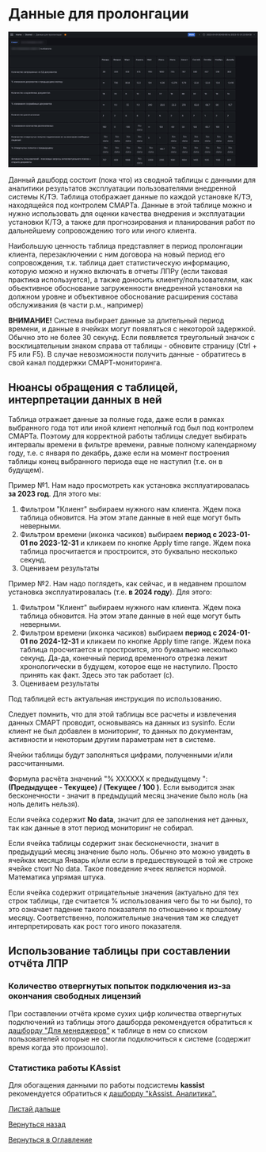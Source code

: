 # Данные для пролонгации

![Данные для пролонгации](img/prolongation/prolongation_01.png "Данные для пролонгации")

Данный дашборд состоит (пока что) из сводной таблицы с данными для аналитики результатов эксплуатации пользователями 
внедренной системы К/ТЭ. Таблица отображает данные по каждой установке К/ТЭ, находящейся под контролем СМАРТа.
Данные в этой таблице можно и нужно использовать для оценки качества внедрения и эксплуатации установки К/ТЭ, а также
для прогнозирования и планирования работ по дальнейшему сопровождению того или иного клиента.

Наибольшую ценность таблица представляет в период пролонгации клиента, перезаключении с ним договора на новый период
его сопровождения, т.к. таблица дает статистическую информацию, которую можно и нужно включать в отчеты ЛПРу (если
таковая практика используется), а также доносить клиенту/пользователям, как объективное обоснование загруженности
внедренной установки на должном уровне и объективное обоснование расширения состава обслуживания (в части р.м., например)

**ВНИМАНИЕ!** Система выбирает данные за длительный период времени, и данные в ячейках могут появляться с некоторой
задержкой. Обычно это не более 30 секунд. Если появляется треугольный значок с восклицательным знаком справа от таблицы - 
обновите страницу (Ctrl + F5 или F5). В случае невозможности получить данные - обратитесь в свой канал поддержки
СМАРТ-мониторинга.

## Нюансы обращения с таблицей, интерпретации данных в ней

Таблица отражает данные за полные года, даже если в рамках выбранного года тот или иной клиент неполный год был под
контролем СМАРТа. Поэтому для корректной работы таблицы следует выбирать интервалы времени в фильтре времени, равные
полному календарному году, т.е. с января по декабрь, даже если на момент построения таблицы конец выбранного периода
еще не наступил (т.е. он в будущем).

Пример №1. Нам надо просмотреть как установка эксплуатировалась **за 2023 год**.
Для этого мы:
1. Фильтром "Клиент" выбираем нужного нам клиента. Ждем пока таблица обновится. На этом этапе данные в ней еще могут быть
неверными.
2. Фильтром времени (иконка часиков) выбираем **период с 2023-01-01 по 2023-12-31** и кликаем по кнопке Apply time range.
Ждем пока таблица просчитается и простроится, это буквально несколько секунд.
3. Оцениваем результаты

Пример №2. Нам надо поглядеть, как сейчас, и в недавнем прошлом установка эксплуатировалась (т.е. **в 2024 году**).
Для этого:
1. Фильтром "Клиент" выбираем нужного нам клиента. Ждем пока таблица обновится. На этом этапе данные в ней еще могут быть
неверными.
2. Фильтром времени (иконка часиков) выбираем **период с 2024-01-01 по 2024-12-31** и кликаем по кнопке Apply time range.
Ждем пока таблица просчитается и простроится, это буквально несколько секунд.
Да-да, конечный период временного отрезка лежит хронологически в будущем, которое еще не наступило. Просто принять как
факт. Здесь это так работает (с).
3. Оцениваем результаты

Под таблицей есть актуальная инструкция по использованию.

Следует помнить, что для этой таблицы все расчеты и извлечения данных СМАРТ проводит, основываясь на данных из sysinfo.
Если клиент не был добавлен в мониторинг, то данных по документам, активности и некоторым другим параметрам нет в системе.

Ячейки таблицы будут заполняться цифрами, полученными и/или рассчитанными. 

Формула расчёта значений "% ХХХХХХ к предыдущему ":  **(Предыдущее - Текущее) / (Текущее / 100 )**. Если
выводится знак бесконечности - значит в предыдущий месяц значение было ноль (на ноль делить нельзя).

Если ячейка содержит **No data**, значит для ее заполнения нет данных, так как данные в этот период мониторинг не собирал.

Если ячейка таблицы содержит знак бесконечности, значит в предыдущий месяц значение было ноль. Обычно это можно увидеть
в ячейках месяца Январь и/или если в предшествующей в той же строке ячейке стоит No data.
Такое поведение ячеек является нормой. Математика упрямая штука.

Если ячейка содержит отрицательные значения (актуально для тех строк таблицы, где считается % использования чего бы то 
ни было), то это означает падение такого показателя по отношению к прошлому месяцу. Соответственно, положительные значения
там же следует интерпретировать как рост того иного показателя.

## Использование таблицы при составлении отчёта ЛПР

### Количество отвергнутых попыток подключения из-за окончания свободных лицензий

При составлении отчёта кроме сухих цифр количества отвергнутых подключений из таблицы этого дашборда рекомендуется 
обратиться к [дашборду "Для менеджеров"](066-for-managers) к таблице в нем со списком пользователей которые не смогли 
подключиться к системе (содержит время когда это произошло).

### Статистика работы KAssist

Для обогащения данными по работы подсистемы **kassist** рекомендуется обратиться к [дашборду "kAssist. Аналитика".](078-kassist) 


[Листай дальше](065-disk-space)

[Вернуться назад](060-dashboards)

[Вернуться в Оглавление](Readme.md)
